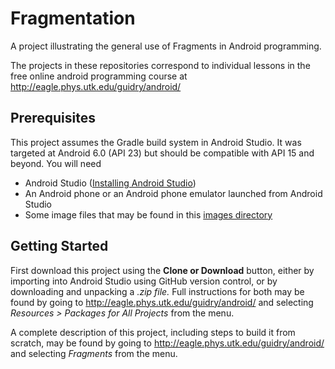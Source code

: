 # Fragmentation
A project illustrating the general use of Fragments in Android programming.

The projects in these repositories correspond to individual lessons in the free online android programming course at http://eagle.phys.utk.edu/guidry/android/ 

## Prerequisites
This project assumes the Gradle build system in Android Studio. It was targeted 
at Android 6.0 (API 23) but should be compatible with API 15 and beyond.  You 
will need

 - Android Studio (<a href="https://developer.android.com/studio/install.html" 
target="_new">Installing Android Studio</a>)
 - An Android phone or an Android phone emulator launched from Android Studio
 - Some image files that may be found in this <a 
href="http://eagle.phys.utk.edu/guidry/android/images" target="_new">images 
directory</a>

## Getting Started
First download this project using the <b>Clone or Download</b> button, either by 
importing into Android Studio using GitHub version control, or by downloading 
and unpacking a <i>.zip file.</i>  Full instructions for both may be found by 
going to 
http://eagle.phys.utk.edu/guidry/android/ and selecting <i>Resources > Packages 
for All Projects</i> from the menu.

A complete description of this project, including steps to build it from 
scratch, may be found by 
going to http://eagle.phys.utk.edu/guidry/android/ and selecting 
<em>Fragments</em> from the menu.
